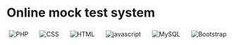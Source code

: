 # Online mock test system
<div style="display: flex; justify-content: space-between; width: 100%;">
  <img src="https://skillicons.dev/icons?i=php" alt="PHP" style="margin: 5px;">
  <img src="https://skillicons.dev/icons?i=css" alt="CSS" style="margin: 5px;">
  <img src="https://skillicons.dev/icons?i=html" alt="HTML" style="margin: 5px;">
  <img src="https://skillicons.dev/icons?i=javascript" alt="javascript" style="margin: 5px;">
  <img src="https://skillicons.dev/icons?i=mysql" alt="MySQL" style="margin: 5px;">
  <img src="https://skillicons.dev/icons?i=bootstrap" alt="Bootstrap" style="margin: 5px;">
</div>

